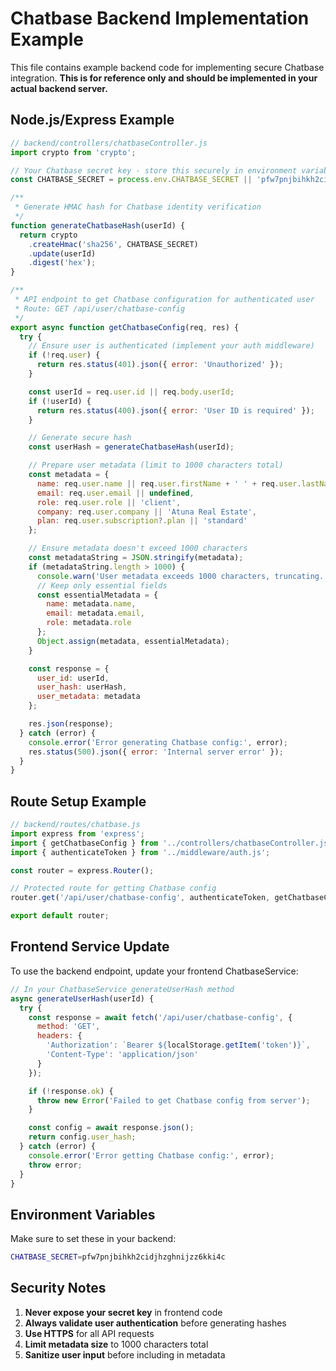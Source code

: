 # Chatbase Backend Implementation Example

This file contains example backend code for implementing secure Chatbase integration. 
**This is for reference only and should be implemented in your actual backend server.**

## Node.js/Express Example

```javascript
// backend/controllers/chatbaseController.js
import crypto from 'crypto';

// Your Chatbase secret key - store this securely in environment variables
const CHATBASE_SECRET = process.env.CHATBASE_SECRET || 'pfw7pnjbihkh2cidjhzghnijzz6kki4c';

/**
 * Generate HMAC hash for Chatbase identity verification
 */
function generateChatbaseHash(userId) {
  return crypto
    .createHmac('sha256', CHATBASE_SECRET)
    .update(userId)
    .digest('hex');
}

/**
 * API endpoint to get Chatbase configuration for authenticated user
 * Route: GET /api/user/chatbase-config
 */
export async function getChatbaseConfig(req, res) {
  try {
    // Ensure user is authenticated (implement your auth middleware)
    if (!req.user) {
      return res.status(401).json({ error: 'Unauthorized' });
    }

    const userId = req.user.id || req.body.userId;
    if (!userId) {
      return res.status(400).json({ error: 'User ID is required' });
    }

    // Generate secure hash
    const userHash = generateChatbaseHash(userId);

    // Prepare user metadata (limit to 1000 characters total)
    const metadata = {
      name: req.user.name || req.user.firstName + ' ' + req.user.lastName || undefined,
      email: req.user.email || undefined,
      role: req.user.role || 'client',
      company: req.user.company || 'Atuna Real Estate',
      plan: req.user.subscription?.plan || 'standard'
    };

    // Ensure metadata doesn't exceed 1000 characters
    const metadataString = JSON.stringify(metadata);
    if (metadataString.length > 1000) {
      console.warn('User metadata exceeds 1000 characters, truncating...');
      // Keep only essential fields
      const essentialMetadata = {
        name: metadata.name,
        email: metadata.email,
        role: metadata.role
      };
      Object.assign(metadata, essentialMetadata);
    }

    const response = {
      user_id: userId,
      user_hash: userHash,
      user_metadata: metadata
    };

    res.json(response);
  } catch (error) {
    console.error('Error generating Chatbase config:', error);
    res.status(500).json({ error: 'Internal server error' });
  }
}
```

## Route Setup Example

```javascript
// backend/routes/chatbase.js
import express from 'express';
import { getChatbaseConfig } from '../controllers/chatbaseController.js';
import { authenticateToken } from '../middleware/auth.js';

const router = express.Router();

// Protected route for getting Chatbase config
router.get('/api/user/chatbase-config', authenticateToken, getChatbaseConfig);

export default router;
```

## Frontend Service Update

To use the backend endpoint, update your frontend ChatbaseService:

```javascript
// In your ChatbaseService generateUserHash method
async generateUserHash(userId) {
  try {
    const response = await fetch('/api/user/chatbase-config', {
      method: 'GET',
      headers: {
        'Authorization': `Bearer ${localStorage.getItem('token')}`,
        'Content-Type': 'application/json'
      }
    });

    if (!response.ok) {
      throw new Error('Failed to get Chatbase config from server');
    }

    const config = await response.json();
    return config.user_hash;
  } catch (error) {
    console.error('Error getting Chatbase config:', error);
    throw error;
  }
}
```

## Environment Variables

Make sure to set these in your backend:

```bash
CHATBASE_SECRET=pfw7pnjbihkh2cidjhzghnijzz6kki4c
```

## Security Notes

1. **Never expose your secret key** in frontend code
2. **Always validate user authentication** before generating hashes
3. **Use HTTPS** for all API requests
4. **Limit metadata size** to 1000 characters total
5. **Sanitize user input** before including in metadata
